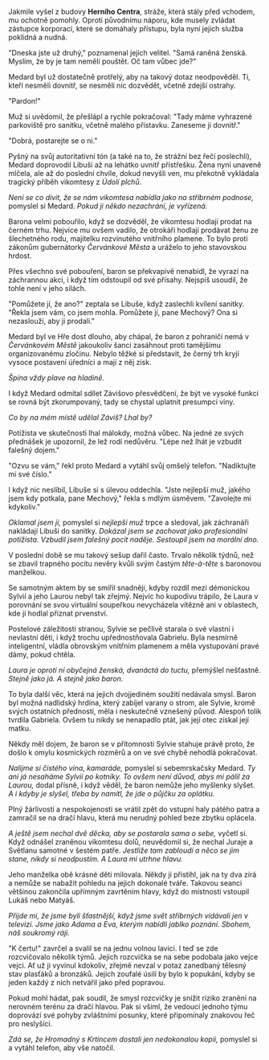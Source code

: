 
Jakmile vyšel z budovy **Herního Centra**, stráže, která stály před vchodem, mu ochotně pomohly. Oproti původnímu náporu, kde musely zvládat zástupce korporací, které se domáhaly přístupu, byla nyní jejich služba poklidná a nudná.

"Dneska jste už druhý," poznamenal jejich velitel. "Samá raněná ženská. Myslím, že by je tam neměli pouštět. Oč tam vůbec jde?"

Medard byl už dostatečně protřelý, aby na takový dotaz neodpověděl. Ti, kteří nesměli dovnitř, se nesměli nic dozvědět, včetně zdejší ostrahy.

"Pardon!"

Muž si uvědomil, že přešlápl a rychle pokračoval: "Tady máme vyhrazené parkoviště pro sanitku, včetně malého přístavku. Zaneseme ji dovnitř."

"Dobrá, postarejte se o ni."

Pyšný na svůj autoritativní tón (a také na to, že strážní bez řečí poslechli), Medard doprovodil Libuši až na lehátko uvnitř přístřešku. Žena nyní unaveně mlčela, ale až do poslední chvíle, dokud nevyšli ven, mu překotně vykládala tragický příběh vikomtesy z *Údolí plchů*.

*Není se co divit, že se nám vikomtesa nabídla jako na stříbrném podnose,* pomyslel si Medard. *Pokud ji někdo nezachrání, je vyřízená.*

Barona velmi pobouřilo, když se dozvěděl, že vikomtesu hodlají prodat na černém trhu. Nejvíce mu ovšem vadilo, že otrokáři hodlají prodávat ženu ze šlechetného rodu, majitelku rozvinutého vnitřního plamene. To bylo proti zákonům gubernátorky *Červánkové Města* a uráželo to jeho stavovskou hrdost.

Přes všechno své pobouření, baron se překvapivě nenabídl, že vyrazí na záchrannou akci, i když tím odstoupil od své přísahy. Nejspíš usoudil, že tohle není v jeho silách.

"Pomůžete jí, že ano?" zeptala se Libuše, když zaslechli kvílení sanitky. "Řekla jsem vám, co jsem mohla. Pomůžete jí, pane Mechový? Ona si nezaslouží, aby ji prodali."

Medard byl ve Hře dost dlouho, aby chápal, že baron z pohraničí nemá v *Červánkovém Městě* jakoukoliv šanci zasáhnout proti tamějšímu organizovanému zločinu. Nebylo těžké si představit, že černý trh kryjí vysoce postavení úředníci a mají z něj zisk.

*Špína vždy plave na hladině.*

I když Medard odmítal sdílet Závišovo přesvědčení, že být ve vysoké funkci se rovná být zkorumpovaný, tady se chystal uplatnit presumpci viny.

*Co by na mém místě udělal Záviš? Lhal by?*

Potížista ve skutečnosti lhal málokdy, možná vůbec. Na jedné ze svých přednášek je upozornil, že lež rodí nedůvěru. "Lépe než lhát je vzbudit falešný dojem."

"Ozvu se vám," řekl proto Medard a vytáhl svůj omšelý telefon. "Nadiktujte mi své číslo."

I když nic neslíbil, Libuše si s úlevou oddechla. "Jste nejlepší muž, jakého jsem kdy potkala, pane Mechový," řekla s mdlým úsměvem. "Zavolejte mi kdykoliv."

*Oklamal jsem ji,* pomyslel si *nejlepší muž* trpce a sledoval, jak záchranáři nakládají Libuši do sanitky. *Dokázal jsem se zachovat jako profesionální potížista. Vzbudil jsem falešný pocit naděje. Sestoupil jsem na morální dno.*

V poslední době se mu takový sešup dařil často. Trvalo několik týdnů, než se zbavil trapného pocitu nevěry kvůli svým častým *tête-à-tête* s baronovou manželkou. 

Se samotným aktem by se smířil snadněji, kdyby rozdíl mezi démonickou Sylvií a jeho Laurou nebyl tak zřejmý. Nejvíc ho kupodivu trápilo, že Laura v porovnání se svou virtuální soupeřkou nevycházela vítězně ani v oblastech, kde jí hodlal přiznat prvenství.

Postelové záležitosti stranou, Sylvie se pečlivě starala o své vlastní i nevlastní děti, i když trochu upřednostňovala Gabrielu. Byla nesmírně inteligentní, vládla obrovským vnitřním plamenem a měla vystupování pravé dámy, pokud chtěla.

*Laura je oproti ní obyčejná ženská, dvanáctá do tuctu,* přemýšlel nešťastně. *Stejně jako já. A stejně jako baron.*

To byla další věc, která na jejich dvojjediném soužití nedávala smysl. Baron byl možná nadlidský hrdina, který zabíjel varany o strom, ale Sylvie, kromě svých ostatních předností, měla i neskutečně vznešený původ. Alespoň tolik tvrdila Gabriela. Ovšem tu nikdy se nenapadlo ptát, jak její otec získal její matku.

Někdy měl dojem, že baron se v přítomnosti Sylvie stahuje právě proto, že došlo k omylu kosmických rozměrů a on ve své chybě nehodlá pokračovat.

*Nalijme si čistého vína, kamaráde,* pomyslel si sebemrskačsky Medard. *Ty ani já nesaháme Sylvii po kotníky. To ovšem není důvod, abys mi pálil za Laurou,* dodal přísně, i když věděl, že baron nemůže jeho myšlenky slyšet. *A i kdyby je slyšel, třeba by namítl, že jde o půjčku za oplátku.*

Plný žárlivosti a nespokojenosti se vrátil zpět do vstupní haly pátého patra a zamračil se na dračí hlavu, která mu nerudný pohled beze zbytku oplácela.

*A ještě jsem nechal dvě děcka, aby se postarala sama o sebe,* vyčetl si. Když odnášel zraněnou vikomtesu dolů, neuvědomil si, že nechal Juraje a Světlanu samotné v šestém patře. *Jestliže tam zabloudí a něco se jim stane, nikdy si neodpustím. A Laura mi utrhne hlavu.*

Jeho manželka obě krásné děti milovala. Někdy ji přistihl, jak na ty dva zírá a nemůže se nabažit pohledu na jejich dokonalé tváře. Takovou seanci většinou zakončila upřímným zavrtěním hlavy, když do místnosti vstoupil Lukáš nebo Matyáš.

*Přijde mi, že jsme byli šťastnější, když jsme svět stříbrných vídávali jen v televizi. Jsme jako Adama a Eva, kterým nabídli jablko poznání. Sbohem, náš soukromý ráji.*

"K čertu!" zavrčel a svalil se na jednu volnou lavici. I teď se zde rozcvičovalo několik týmů. Jejich rozcvička se na sebe podobala jako vejce vejci. Ať už ji vyvinul kdokoliv, zřejmě nevzal v potaz zanedbaný tělesný stav plasťáků a bronzáků. Jejich zoufalé úsilí by bylo k popukání, kdyby se jeden každý z nich netvářil jako před popravou. 

Pokud mohl hádat, pak soudil, že smysl rozcvičky je snížit riziko zranění na nerovném terénu za dračí hlavou. Pak si všiml, že vedoucí jednoho týmu doprovází své pohyby zvláštními posunky, které připomínaly znakovou řeč pro neslyšící.

*Zdá se, že Hromadný s Krtincem dostali jen nedokonalou kopii,* pomyslel si a vytáhl telefon, aby vše natočil.